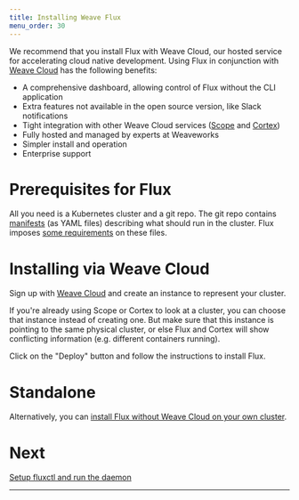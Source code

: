 ```yaml
---
title: Installing Weave Flux
menu_order: 30
---
```


We recommend that you install Flux with Weave Cloud, our hosted service
for accelerating cloud native development. Using Flux in conjunction
with
[Weave Cloud](https://www.weave.works/solution/cloud/) has the following
benefits:

* A comprehensive dashboard, allowing control of Flux without the CLI
  application
* Extra features not available in the open source version, like Slack
  notifications
* Tight integration with other Weave Cloud services
  ([Scope](https://www.weave.works/solution/troubleshooting-dashboard/)
  and
  [Cortex](https://www.weave.works/solution/prometheus-monitoring/))
* Fully hosted and managed by experts at Weaveworks
* Simpler install and operation
* Enterprise support

# Prerequisites for Flux

All you need is a Kubernetes cluster and a git repo. The git repo
contains [manifests][k8s-manifests] (as YAML files) describing what
should run in the cluster. Flux imposes
[some requirements](/site/requirements.md) on these files.

# Installing via Weave Cloud

Sign up with [Weave Cloud](https://cloud.weave.works) and create an
instance to represent your cluster.

If you're already using Scope or Cortex to look at a cluster, you can
choose that instance instead of creating one. But make sure that this
instance is pointing to the same physical cluster, or else Flux and
Cortex will show conflicting information (e.g. different containers
running).

Click on the "Deploy" button and follow the instructions to install
Flux.

# Standalone

Alternatively, you can [install Flux without Weave Cloud on your own
cluster](./standalone/installing.md).

# Next

[Setup fluxctl and run the daemon](./using.md)

----
[k8s-manifests]: https://kubernetes.io/docs/concepts/configuration/overview/
